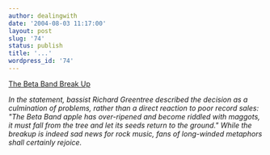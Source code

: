 ```yaml
---
author: dealingwith
date: '2004-08-03 11:17:00'
layout: post
slug: '74'
status: publish
title: '...'
wordpress_id: '74'
---
```


[The Beta Band Break Up][1]

_In the statement, bassist Richard Greentree described the decision as a
culmination of problems, rather than a direct reaction to poor record sales:
"The Beta Band apple has over-ripened and become riddled with maggots, it must
fall from the tree and let its seeds return to the ground." While the breakup
is indeed sad news for rock music, fans of long-winded metaphors shall
certainly rejoice._

   [1]: http://www.pitchforkmedia.com/news/04-08/03.shtml

